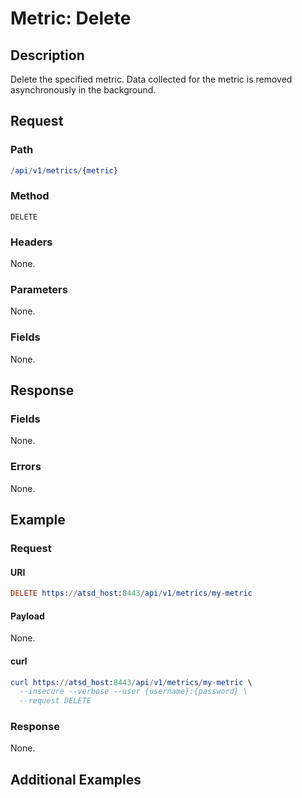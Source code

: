 # Metric: Delete

## Description

Delete the specified metric. Data collected for the metric is removed asynchronously in the background.

## Request

### Path

```elm
/api/v1/metrics/{metric}
```

### Method

```
DELETE
```

### Headers

None.

### Parameters

None.

### Fields

None.

## Response

### Fields

None.

### Errors

None.

## Example

### Request

#### URI

```elm
DELETE https://atsd_host:8443/api/v1/metrics/my-metric
```

#### Payload

None.

#### curl

```elm
curl https://atsd_host:8443/api/v1/metrics/my-metric \
  --insecure --verbose --user {username}:{password} \
  --request DELETE
```

### Response

None.

## Additional Examples





